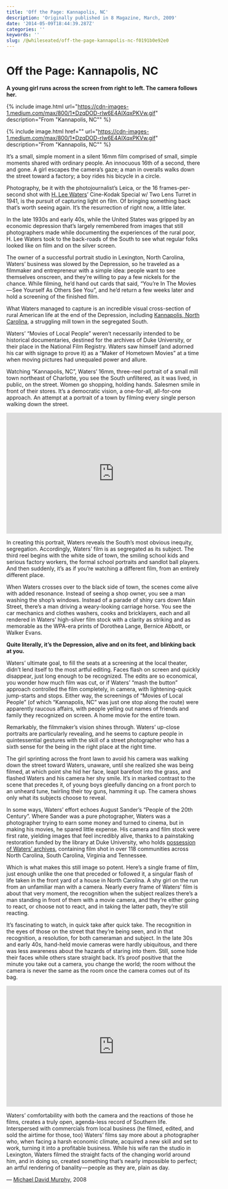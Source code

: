 ```yaml
---
title: 'Off the Page: Kannapolis, NC'
description: 'Originally published in 8 Magazine, March, 2009'
date: '2014-05-09T18:44:39.287Z'
categories: ''
keywords: ''
slug: /@whileseated/off-the-page-kannapolis-nc-f0191b0e92e0
---
```


# Off the Page: Kannapolis, NC

**A young girl runs across the screen from right to left. The camera follows her.**

{% include image.html url="https://cdn-images-1.medium.com/max/800/1*DzqDOD-rlw6E4AIXqxPKVw.gif" description="From \"Kannapolis, NC\"" %}

{% include image.html href="" url="https://cdn-images-1.medium.com/max/800/1*DzqDOD-rlw6E4AIXqxPKVw.gif" description="From \"Kannapolis, NC\"" %}

It’s a small, simple moment in a silent 16mm film comprised of small, simple moments shared with ordinary people. An innocuous 16th of a second, there and gone. A girl escapes the camera’s gaze; a man in overalls walks down the street toward a factory; a boy rides his bicycle in a circle.

Photography, be it with the photojournalist’s Leica, or the 16 frames-per-second shot with [H. Lee Waters](http://en.wikipedia.org/wiki/Herbert_Lee_Waters)’ Cine-Kodak Special w/ Two Lens Turret in 1941, is the pursuit of capturing light on film. Of bringing something back that’s worth seeing again. It’s the resurrection of right now, a little later.

In the late 1930s and early 40s, while the United States was gripped by an economic depression that’s largely remembered from images that still photographers made while documenting the experiences of the rural poor, H. Lee Waters took to the back-roads of the South to see what regular folks looked like on film and on the silver screen.

The owner of a successful portrait studio in Lexington, North Carolina, Waters’ business was slowed by the Depression, so he traveled as a filmmaker and entrepreneur with a simple idea: people want to see themselves onscreen, and they’re willing to pay a few nickels for the chance. While filming, heʼd hand out cards that said, “You’re In The Movies — See Yourself As Others See You”, and heʼd return a few weeks later and hold a screening of the finished film.

What Waters managed to capture is an incredible visual cross-section of rural American life at the end of the Depression, including [Kannapolis, North Carolina](http://en.wikipedia.org/wiki/Kannapolis,_North_Carolina#film), a struggling mill town in the segregated South.

Waters’ “Movies of Local People” weren’t necessarily intended to be historical documentaries, destined for the archives of Duke University, or their place in the National Film Registry. Waters saw himself (and adorned his car with signage to prove it) as a “Maker of Hometown Movies” at a time when moving pictures had unequaled power and allure.

Watching “Kannapolis, NC”, Waters’ 16mm, three-reel portrait of a small mill town northeast of Charlotte, you see the South unfiltered, as it was lived, in public, on the street. Women go shopping, holding hands. Salesmen smile in front of their stores. It’s a democratic vision, a one-for-all, all-for-one approach. An attempt at a portrait of a town by filming every single person walking down the street.

<iframe align="center" width="560" height="315" src="https://www.youtube.com/embed/2hcoUixfnSI" frameborder="0" allow="autoplay; encrypted-media" allowfullscreen></iframe>


In creating this portrait, Waters reveals the South’s most obvious inequity, segregation. Accordingly, Waters’ film is as segregated as its subject. The third reel begins with the white side of town, the smiling school kids and serious factory workers, the formal school portraits and sandlot ball players. And then suddenly, it’s as if you’re watching a different film, from an entirely different place.

When Waters crosses over to the black side of town, the scenes come alive with added resonance. Instead of seeing a shop owner, you see a man washing the shop’s windows. Instead of a parade of shiny cars down Main Street, there’s a man driving a weary-looking carriage horse. You see the car mechanics and clothes washers, cooks and bricklayers, each and all rendered in Waters’ high-silver film stock with a clarity as striking and as memorable as the WPA-era prints of Dorothea Lange, Bernice Abbott, or Walker Evans.

**Quite literally, it’s the Depression, alive and on its feet, and blinking back at you.**

Waters’ ultimate goal, to fill the seats at a screening at the local theater, didn’t lend itself to the most artful editing. Faces flash on screen and quickly disappear, just long enough to be recognized. The edits are so economical, you wonder how much film was cut, or if Waters’ “mash the button” approach controlled the film completely, in camera, with lightening-quick jump-starts and stops. Either way, the screenings of “Movies of Local People” (of which “Kannapolis, NC” was just one stop along the route) were apparently raucous affairs, with people yelling out names of friends and family they recognized on screen. A home movie for the entire town.

Remarkably, the filmmaker’s vision shines through. Watersʼ up-close portraits are particularly revealing, and he seems to capture people in quintessential gestures with the skill of a street photographer who has a sixth sense for the being in the right place at the right time.

The girl sprinting across the front lawn to avoid his camera was walking down the street toward Waters, unaware, until she realized she was being filmed, at which point she hid her face, leapt barefoot into the grass, and flashed Waters and his camera her shy smile. It’s in marked contrast to the scene that precedes it, of young boys gleefully dancing on a front porch to an unheard tune, twirling their toy guns, hamming it up. The camera shows only what its subjects choose to reveal.

In some ways, Waters’ effort echoes August Sander’s “People of the 20th Century”. Where Sander was a pure photographer, Waters was a photographer trying to earn some money and turned to cinema, but in making his movies, he spared little expense. His camera and film stock were first rate, yielding images that feel incredibly alive, thanks to a painstaking restoration funded by the library at Duke University, who holds [possession of Waters’ archives](http://library.duke.edu/rubenstein/findingaids/watershlee/), containing film shot in over 118 communities across North Carolina, South Carolina, Virginia and Tennessee.

Which is what makes this still image so potent. Here’s a single frame of film, just enough unlike the one that preceded or followed it, a singular flash of life taken in the front yard of a house in North Carolina. A shy girl on the run from an unfamiliar man with a camera. Nearly every frame of Waters’ film is about that very moment, the recognition when the subject realizes there’s a man standing in front of them with a movie camera, and they’re either going to react, or choose not to react, and in taking the latter path, they’re still reacting.

It’s fascinating to watch, in quick take after quick take. The recognition in the eyes of those on the street that theyʼre being seen, and in that recognition, a resolution, for both cameraman and subject. In the late 30s and early 40s, hand-held movie cameras were hardly ubiquitous, and there was less awareness about the hazards of staring into them. Still, some hide their faces while others stare straight back. It’s proof positive that the minute you take out a camera, you change the world; the room without the camera is never the same as the room once the camera comes out of its bag.

<iframe align="center" width="560" height="315" src="https://www.youtube.com/embed/lhhuLCcBh8k" frameborder="0" allow="autoplay; encrypted-media" allowfullscreen></iframe>


Waters’ comfortability with both the camera and the reactions of those he films, creates a truly open, agenda-less record of Southern life. Interspersed with commercials from local business (he filmed, edited, and sold the airtime for those, too) Waters’ films say more about a photographer who, when facing a harsh economic climate, acquired a new skill and set to work, turning it into a profitable business. While his wife ran the studio in Lexington, Waters filmed the straight facts of the changing world around him, and in doing so, created something that’s nearly impossible to perfect; an artful rendering of banality — people as they are, plain as day.

— [Michael David Murphy](http://michaeldavidmurphy.com), 2008
